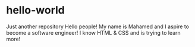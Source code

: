 # hello-world
Just another repository
Hello people!
My name is Mahamed and I aspire to become a software engineer!
I know HTML & CSS and is trying to learn more!
